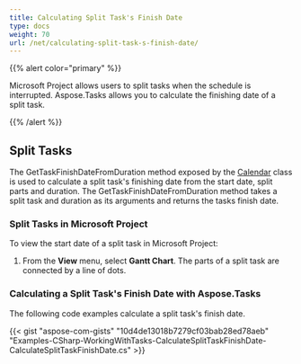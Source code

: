 ```yaml
---
title: Calculating Split Task's Finish Date
type: docs
weight: 70
url: /net/calculating-split-task-s-finish-date/
---
```


{{% alert color="primary" %}} 

Microsoft Project allows users to split tasks when the schedule is interrupted. Aspose.Tasks allows you to calculate the finishing date of a split task.

{{% /alert %}} 
## **Split Tasks**
The GetTaskFinishDateFromDuration method exposed by the [Calendar](http://www.aspose.com/api/net/tasks/aspose.tasks/calendar) class is used to calculate a split task's finishing date from the start date, split parts and duration. The GetTaskFinishDateFromDuration method takes a split task and duration as its arguments and returns the tasks finish date.
### **Split Tasks in Microsoft Project**
To view the start date of a split task in Microsoft Project:

1. From the **View** menu, select **Gantt Chart**.
   The parts of a split task are connected by a line of dots.
### **Calculating a Split Task's Finish Date with Aspose.Tasks**
The following code examples calculate a split task's finish date.

{{< gist "aspose-com-gists" "10d4de13018b7279cf03bab28ed78aeb" "Examples-CSharp-WorkingWithTasks-CalculateSplitTaskFinishDate-CalculateSplitTaskFinishDate.cs" >}}
